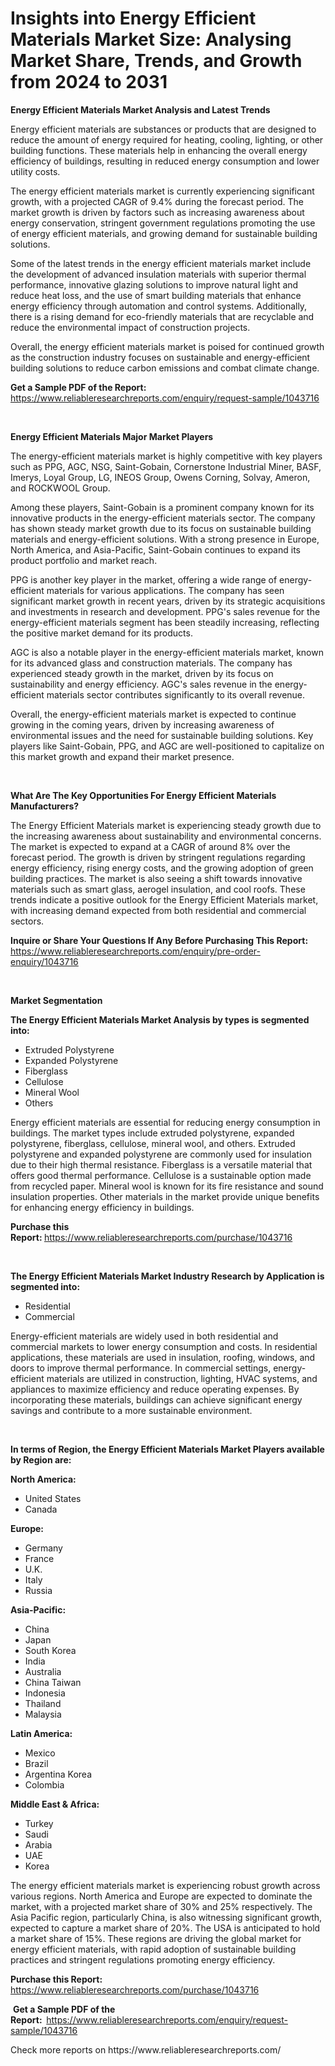 <p><h1>Insights into Energy Efficient Materials Market Size: Analysing Market Share, Trends, and Growth from 2024 to 2031</h1></p><p><strong>Energy Efficient Materials Market Analysis and Latest Trends</strong></p>
<p><p>Energy efficient materials are substances or products that are designed to reduce the amount of energy required for heating, cooling, lighting, or other building functions. These materials help in enhancing the overall energy efficiency of buildings, resulting in reduced energy consumption and lower utility costs.</p><p>The energy efficient materials market is currently experiencing significant growth, with a projected CAGR of 9.4% during the forecast period. The market growth is driven by factors such as increasing awareness about energy conservation, stringent government regulations promoting the use of energy efficient materials, and growing demand for sustainable building solutions. </p><p>Some of the latest trends in the energy efficient materials market include the development of advanced insulation materials with superior thermal performance, innovative glazing solutions to improve natural light and reduce heat loss, and the use of smart building materials that enhance energy efficiency through automation and control systems. Additionally, there is a rising demand for eco-friendly materials that are recyclable and reduce the environmental impact of construction projects.</p><p>Overall, the energy efficient materials market is poised for continued growth as the construction industry focuses on sustainable and energy-efficient building solutions to reduce carbon emissions and combat climate change.</p></p>
<p><strong>Get a Sample PDF of the Report:&nbsp;</strong> <a href="https://www.reliableresearchreports.com/enquiry/request-sample/1043716">https://www.reliableresearchreports.com/enquiry/request-sample/1043716</a></p>
<p>&nbsp;</p>
<p><strong>Energy Efficient Materials Major Market Players</strong></p>
<p><p>The energy-efficient materials market is highly competitive with key players such as PPG, AGC, NSG, Saint-Gobain, Cornerstone Industrial Miner, BASF, Imerys, Loyal Group, LG, INEOS Group, Owens Corning, Solvay, Ameron, and ROCKWOOL Group. </p><p>Among these players, Saint-Gobain is a prominent company known for its innovative products in the energy-efficient materials sector. The company has shown steady market growth due to its focus on sustainable building materials and energy-efficient solutions. With a strong presence in Europe, North America, and Asia-Pacific, Saint-Gobain continues to expand its product portfolio and market reach.</p><p>PPG is another key player in the market, offering a wide range of energy-efficient materials for various applications. The company has seen significant market growth in recent years, driven by its strategic acquisitions and investments in research and development. PPG's sales revenue for the energy-efficient materials segment has been steadily increasing, reflecting the positive market demand for its products.</p><p>AGC is also a notable player in the energy-efficient materials market, known for its advanced glass and construction materials. The company has experienced steady growth in the market, driven by its focus on sustainability and energy efficiency. AGC's sales revenue in the energy-efficient materials sector contributes significantly to its overall revenue.</p><p>Overall, the energy-efficient materials market is expected to continue growing in the coming years, driven by increasing awareness of environmental issues and the need for sustainable building solutions. Key players like Saint-Gobain, PPG, and AGC are well-positioned to capitalize on this market growth and expand their market presence.</p></p>
<p>&nbsp;</p>
<p><strong>What Are The Key Opportunities For Energy Efficient Materials Manufacturers?</strong></p>
<p><p>The Energy Efficient Materials market is experiencing steady growth due to the increasing awareness about sustainability and environmental concerns. The market is expected to expand at a CAGR of around 8% over the forecast period. The growth is driven by stringent regulations regarding energy efficiency, rising energy costs, and the growing adoption of green building practices. The market is also seeing a shift towards innovative materials such as smart glass, aerogel insulation, and cool roofs. These trends indicate a positive outlook for the Energy Efficient Materials market, with increasing demand expected from both residential and commercial sectors.</p></p>
<p><strong>Inquire or Share Your Questions If Any Before Purchasing This Report:</strong> <a href="https://www.reliableresearchreports.com/enquiry/pre-order-enquiry/1043716">https://www.reliableresearchreports.com/enquiry/pre-order-enquiry/1043716</a></p>
<p>&nbsp;</p>
<p><strong>Market Segmentation</strong></p>
<p><strong>The Energy Efficient Materials Market Analysis by types is segmented into:</strong></p>
<p><ul><li>Extruded Polystyrene</li><li>Expanded Polystyrene</li><li>Fiberglass</li><li>Cellulose</li><li>Mineral Wool</li><li>Others</li></ul></p>
<p><p>Energy efficient materials are essential for reducing energy consumption in buildings. The market types include extruded polystyrene, expanded polystyrene, fiberglass, cellulose, mineral wool, and others. Extruded polystyrene and expanded polystyrene are commonly used for insulation due to their high thermal resistance. Fiberglass is a versatile material that offers good thermal performance. Cellulose is a sustainable option made from recycled paper. Mineral wool is known for its fire resistance and sound insulation properties. Other materials in the market provide unique benefits for enhancing energy efficiency in buildings.</p></p>
<p><strong>Purchase this Report:&nbsp;</strong><a href="https://www.reliableresearchreports.com/purchase/1043716">https://www.reliableresearchreports.com/purchase/1043716</a></p>
<p>&nbsp;</p>
<p><strong>The Energy Efficient Materials Market Industry Research by Application is segmented into:</strong></p>
<p><ul><li>Residential</li><li>Commercial</li></ul></p>
<p><p>Energy-efficient materials are widely used in both residential and commercial markets to lower energy consumption and costs. In residential applications, these materials are used in insulation, roofing, windows, and doors to improve thermal performance. In commercial settings, energy-efficient materials are utilized in construction, lighting, HVAC systems, and appliances to maximize efficiency and reduce operating expenses. By incorporating these materials, buildings can achieve significant energy savings and contribute to a more sustainable environment.</p></p>
<p>&nbsp;</p>
<p><strong>In terms of Region, the Energy Efficient Materials Market Players available by Region are:</strong></p>
<p>
    <p> <strong> North America: </strong>
        <ul>
            <li>United States</li>
            <li>Canada</li>
        </ul>
        </p> 
    <p> <strong> Europe: </strong>
        <ul>
            <li>Germany</li>
            <li>France</li>
            <li>U.K.</li>
            <li>Italy</li>
            <li>Russia</li>
        </ul>
        </p> 
    <p> <strong> Asia-Pacific: </strong>
        <ul>
            <li>China</li>
            <li>Japan</li>
            <li>South Korea</li>
            <li>India</li>
            <li>Australia</li>
            <li>China Taiwan</li>
            <li>Indonesia</li>
            <li>Thailand</li>
            <li>Malaysia</li>
        </ul>
        </p> 
    <p> <strong> Latin America: </strong>
        <ul>
            <li>Mexico</li>
            <li>Brazil</li>
            <li>Argentina Korea</li>
            <li>Colombia</li>
        </ul>
        </p> 
    <p> <strong> Middle East & Africa: </strong>
        <ul>
            <li>Turkey</li>
            <li>Saudi</li>
            <li>Arabia</li>
            <li>UAE</li>
            <li>Korea</li>
        </ul>
    </p>
    </p>
<p><p>The energy efficient materials market is experiencing robust growth across various regions. North America and Europe are expected to dominate the market, with a projected market share of 30% and 25% respectively. The Asia Pacific region, particularly China, is also witnessing significant growth, expected to capture a market share of 20%. The USA is anticipated to hold a market share of 15%. These regions are driving the global market for energy efficient materials, with rapid adoption of sustainable building practices and stringent regulations promoting energy efficiency.</p></p>
<p><strong>Purchase this Report: </strong><a href="https://www.reliableresearchreports.com/purchase/1043716">https://www.reliableresearchreports.com/purchase/1043716</a></p>
<p>&nbsp;<strong>Get a Sample PDF of the Report:&nbsp;&nbsp;</strong><a href="https://www.reliableresearchreports.com/enquiry/request-sample/1043716">https://www.reliableresearchreports.com/enquiry/request-sample/1043716</a></p>
<p><strong></strong></p>
<p>Check more reports on https://www.reliableresearchreports.com/</p>